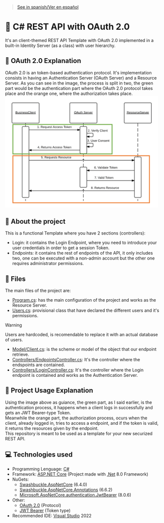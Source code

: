> [See in spanish/Ver en español](https://github.com/LuisMiSanVe/OAuth_API/blob/oauthonly/README.es.md)
# 🔐 C# REST API with OAuth 2.0
It's an client-themed REST API Template with OAuth 2.0 implemented in a built-in Identity Server (as a class) with user hierarchy.
## 📝 OAuth 2.0 Explanation
OAuth 2.0 is an token-based authentication protocol. It's implementation consists in having an Authentication Server (OAuth Server) and a Resource Server.
As you can see in the image, the process is split in two, the green part would be the authentication part where the OAuth 2.0 protocol takes place and the orange one, where the authorization takes place.\
<img src="https://github.com/LuisMiSanVe/LuisMiSanVe/blob/main/Resources/OauthAPI/oauthprocess.png" width="500" alt="OAuth 2.0 Protocol Explanation Process">
## 📖 About the project
This is a functional Template where you have 2 sections (controllers):
- Login: it contains the Login Endpoint, where you need to introduce your user credentials in order to get a session Token.
- Endpoints: it contains the rest of endpoints of the API, it only includes two, one can be executed with a non-admin account but the other one requires administrator permissions.
## 📂 Files
The main files of the project are:
- [Program.cs](https://github.com/LuisMiSanVe/OAuth_API/blob/oauthonly/OAuth_API/Program.cs): has the main configuration of the project and works as the Resource Server.
- [Users.cs](https://github.com/LuisMiSanVe/OAuth_API/blob/oauthonly/OAuth_API/Users.cs): provisional class that have declared the different users and it's permissions.
> [!WARNING]
> Users are hardcoded, is recomendable to replace it with an actual database of users.
- [Model/Client.cs](https://github.com/LuisMiSanVe/OAuth_API/blob/oauthonly/OAuth_API/Model/Client.cs): is the scheme or model of the object that our endpoint retrieve.
- [Controllers/EndpointsController.cs](https://github.com/LuisMiSanVe/OAuth_API/blob/oauthonly/OAuth_API/Controllers/EndpointsController.cs): It's the controller where the endspoints are contained.
- [Controllers/LoginController.cs](https://github.com/LuisMiSanVe/OAuth_API/blob/oauthonly/OAuth_API/Controllers/LoginController.cs): It's the controller where the Login endpoint is contained and works as the Authentication Server.
## 🚀 Project Usage Explanation
Using the image above as guiance, the green part, as I said earlier, is the authentication process, it happens when a client logs in successfully and gets an JWT Bearer-type Token.\
Meanwhile the orange part, the authorization process, ocurs when the client, already logged in, tries to access a endpoint, and if the token is valid, it returns the resources given by the endpoint.\
This repository is meant to be used as a template for your new securized REST API.

## 💻 Technologies used
- Programming Lenguage: [C#](https://dotnet.microsoft.com/en-us/languages/csharp)
- Framework: [ASP.NET Core](https://dotnet.microsoft.com/en-us/apps/aspnet) (Project made with [.Net](https://dotnet.microsoft.com/en-us/learn/dotnet/what-is-dotnet) 8.0 Framework)
- NuGets:
  - [Swashbuckle.AspNetCore](https://github.com/domaindrivendev/Swashbuckle.AspNetCore) (6.4.0)
  - [Swashbuckle.AspNetCore.Annotations](https://github.com/domaindrivendev/Swashbuckle.AspNetCore?tab=readme-ov-file#swashbuckleaspnetcoreannotations) (6.6.2)
  - [Microsoft.AspNetCore.authentication.JwtBearer](https://www.nuget.org/packages/Microsoft.AspNetCore.Authentication.JwtBearer) (8.0.6)
- Other:
  - [OAuth 2.0](https://oauth.net/2/) (Protocol)
  - [JWT Bearer](https://jwt.io/introduction) (Token type)
- Recommended IDE: [Visual Studio](https://visualstudio.microsoft.com/) 2022
